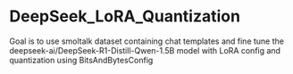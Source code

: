 # DeepSeek_LoRA_Quantization
 Goal is to use smoltalk dataset containing chat templates and fine tune the deepseek-ai/DeepSeek-R1-Distill-Qwen-1.5B model with LoRA config and quantization using BitsAndBytesConfig
